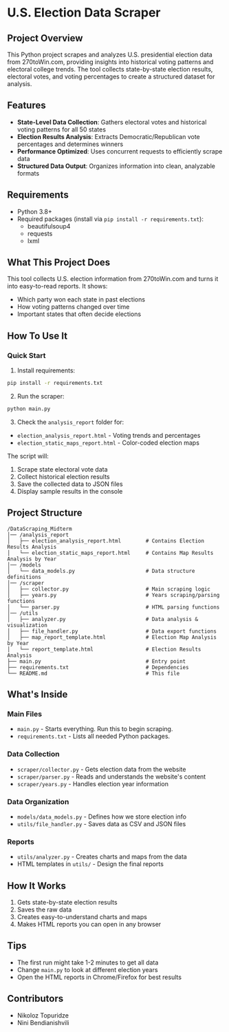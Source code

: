 # U.S. Election Data Scraper

## Project Overview
This Python project scrapes and analyzes U.S. presidential election data from 270toWin.com, providing insights into historical voting patterns and electoral college trends. The tool collects state-by-state election results, electoral votes, and voting percentages to create a structured dataset for analysis.

## Features

- **State-Level Data Collection**: Gathers electoral votes and historical voting patterns for all 50 states
- **Election Results Analysis**: Extracts Democratic/Republican vote percentages and determines winners
- **Performance Optimized**: Uses concurrent requests to efficiently scrape data
- **Structured Data Output**: Organizes information into clean, analyzable formats

## Requirements

- Python 3.8+
- Required packages (install via `pip install -r requirements.txt`):
  - beautifulsoup4
  - requests
  - lxml

## What This Project Does
This tool collects U.S. election information from 270toWin.com and turns it into easy-to-read reports. It shows:
- Which party won each state in past elections
- How voting patterns changed over time
- Important states that often decide elections

## How To Use It

### Quick Start
1. Install requirements:
```bash
pip install -r requirements.txt
```

2. Run the scraper:
```bash
python main.py
```

3. Check the `analysis_report` folder for:
- `election_analysis_report.html` - Voting trends and percentages
- `election_static_maps_report.html` - Color-coded election maps

The script will:
1. Scrape state electoral vote data
2. Collect historical election results
3. Save the collected data to JSON files
4. Display sample results in the console

## Project Structure

```
/DataScraping_Midterm
│── /analysis_report
│   ├── election_analysis_report.html        # Contains Election Results Analysis
│   └── election_static_maps_report.html     # Contains Map Results Analysis by Year
│── /models
│   └── data_models.py                       # Data structure definitions
│── /scraper
│   ├── collector.py                         # Main scraping logic
│   ├── years.py                             # Years scraping/parsing functions
│   └── parser.py                            # HTML parsing functions
│── /utils
│   ├── analyzer.py                          # Data analysis & visualization
│   ├── file_handler.py                      # Data export functions
│   ├── map_report_template.html             # Election Map Analysis by Year
│   └── report_template.html                 # Election Results Analysis
├── main.py                                  # Entry point
├── requirements.txt                         # Dependencies
└── README.md                                # This file
```

## What's Inside

### Main Files
- `main.py` - Starts everything. Run this to begin scraping.
- `requirements.txt` - Lists all needed Python packages.

### Data Collection
- `scraper/collector.py` - Gets election data from the website
- `scraper/parser.py` - Reads and understands the website's content
- `scraper/years.py` - Handles election year information

### Data Organization
- `models/data_models.py` - Defines how we store election info
- `utils/file_handler.py` - Saves data as CSV and JSON files

### Reports
- `utils/analyzer.py` - Creates charts and maps from the data
- HTML templates in `utils/` - Design the final reports

## How It Works
1. Gets state-by-state election results
2. Saves the raw data
3. Creates easy-to-understand charts and maps
4. Makes HTML reports you can open in any browser

## Tips
- The first run might take 1-2 minutes to get all data
- Change `main.py` to look at different election years
- Open the HTML reports in Chrome/Firefox for best results

## Contributors

- Nikoloz Topuridze
- Nini Bendianishvili